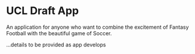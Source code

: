 # UCL Draft App

An application for anyone who want to combine the excitement of Fantasy Football with the beautiful game of Soccer.

...details to be provided as app develops